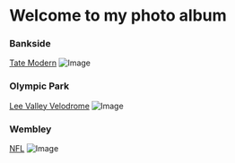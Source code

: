 # Welcome to my photo album

### Bankside
[Tate Modern](https://www.instagram.com/p/BNTtAtYj8rD5PQY1KIExHxe6xpGzOj6fhP2MqMo/) ![Image](https://instagram.flhr2-1.fna.fbcdn.net/vp/ea0a606c62f55a46eaca845a4d3db734/5CEB89F5/t51.2885-15/e35/14624509_1603818669926655_5837834778400784384_n.jpg?_nc_ht=instagram.flhr2-1.fna.fbcdn.net)
### Olympic Park
[Lee Valley Velodrome](https://www.instagram.com/p/BNkFFIUD7gtSHOpBOVxkjmSVeikYToRnKriovw0/) ![Image](https://instagram.flhr2-1.fna.fbcdn.net/vp/a9fda799f855ca64ee8316bcac2cee61/5CE43D74/t51.2885-15/e35/15253192_1841685486113715_5924335462691897344_n.jpg?_nc_ht=instagram.flhr2-1.fna.fbcdn.net)
### Wembley
[NFL](https://www.instagram.com/p/BMMTgyAj8CiwObJEmnqzois_iJWq7STnlkGMIE0/) ![Image](https://instagram.flhr2-1.fna.fbcdn.net/vp/45cbe1f35059a310fec392f878b6f184/5CDB2068/t51.2885-15/e35/14719190_356020781401405_73025864350040064_n.jpg?_nc_ht=instagram.flhr2-1.fna.fbcdn.net)
